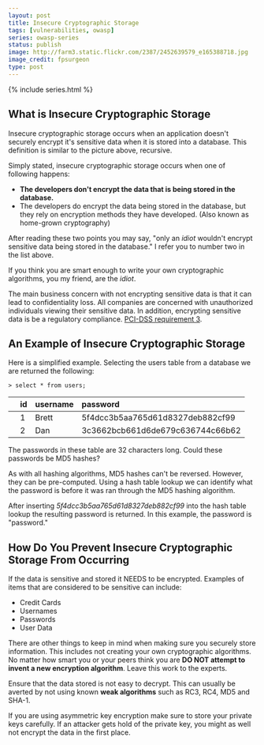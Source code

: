 ```yaml
---
layout: post
title: Insecure Cryptographic Storage
tags: [vulnerabilities, owasp]
series: owasp-series
status: publish
image: http://farm3.static.flickr.com/2387/2452639579_e165388718.jpg
image_credit: fpsurgeon
type: post
---
```

{% include series.html %}

## What is Insecure Cryptographic Storage
Insecure cryptographic storage occurs when an application doesn't securely encrypt it's sensitive data when it is stored into a database. This definition is similar to the picture above, recursive.

Simply stated, insecure cryptographic storage occurs when one of following happens:
*	**The developers don't encrypt the data that is being stored in the database.**
*	The developers do encrypt the data being stored in the database, but they rely on encryption methods they have developed. (Also known as home-grown cryptography)

After reading these two points you may say, "only an <em>idiot</em> wouldn't encrypt sensitive data being stored in the database." I refer you to number two in the list above.

If you think you are smart enough to write your own cryptographic algorithms, you my friend, are the <em>idiot</em>.

The main business concern with not encrypting sensitive data is that it can lead to confidentiality loss. All companies are concerned with unauthorized individuals viewing their sensitive data. In addition, encrypting sensitive data is be a regulatory compliance. [PCI-DSS requirement 3](https://www.pcisecuritystandards.org/security_standards/index.php).

## An Example of Insecure Cryptographic Storage
Here is a simplified example. Selecting the users table from a database we are returned the following:

	> select * from users;

<table class="table">
<thead>
<tr>
<th></th>
<th align="left"> id </th>
<th align="left"> username </th>
<th align="left"> password </th>
</tr>
</thead>
<tbody>
<tr>
<td></td>
<td align="left"> 1 </td>
<td align="left"> Brett </td>
<td align="left"> 5f4dcc3b5aa765d61d8327deb882cf99</td>
</tr>
<tr>
<td></td>
<td align="left"> 2 </td>
<td align="left"> Dan </td>
<td align="left"> 3c3662bcb661d6de679c636744c66b62</td>
</tr>
</tbody>
</table>

The passwords in these table are 32 characters long. Could these passwords be MD5 hashes?

As with all hashing algorithms, MD5 hashes can't be reversed. However, they can be pre-computed. Using a hash table lookup we can identify what the password is before it was ran through the MD5 hashing algorithm.

After inserting _5f4dcc3b5aa765d61d8327deb882cf99_ into the hash table lookup the resulting password is returned. In this example, the password is "password."

## How Do You Prevent Insecure Cryptographic Storage From Occurring
If the data is sensitive and stored it NEEDS to be encrypted. Examples of items that are considered to be sensitive can include:
*	Credit Cards
*	Usernames
*	Passwords
*	User Data

There are other things to keep in mind when making sure you securely store information. This includes not creating your own cryptographic algorithms. No matter how smart you or your peers think you are **DO NOT attempt to invent a new encryption algorithm**. Leave this work to the experts.

Ensure that the data stored is not easy to decrypt. This can usually be averted by not using known **weak algorithms** such as RC3, RC4, MD5 and SHA-1.

If you are using asymmetric key encryption make sure to store your private keys carefully. If an attacker gets hold of the private key, you might as well not encrypt the data in the first place.
